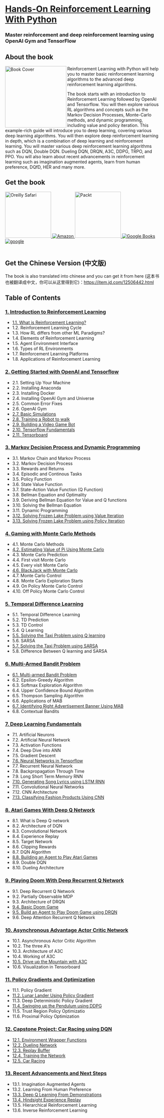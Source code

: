 # [Hands-On Reinforcement Learning With Python](https://www.amazon.com/Hands-Reinforcement-Learning-Python-reinforcement-ebook/dp/B079Q3WLM4)


###  Master reinforcement and deep reinforcement learning using OpenAI Gym and TensorFlow




## About the book
<a target="_blank" href="https://www.amazon.com/dp/B079Q3WLM4/ref=sr_1_1?ie=UTF8&qid=1518175121&sr=8-1&keywords=hands+on+reinforcement+learning+with+python">
  <img src="https://github.com/sudharsan13296/Hands-On-Reinforcement-Learning-With-Python/blob/master/images/book_cover.jpg" alt="Book Cover" width="200" align="left"/>
</a>

 Reinforcement Learning with Python will help you to master basic reinforcement learning algorithms to the advanced deep reinforcement learning algorithms. 

The book starts with an introduction to Reinforcement Learning followed by OpenAI and Tensorflow. You will then explore various RL algorithms and concepts such as the Markov Decision Processes, Monte-Carlo methods, and dynamic programming, including value and policy iteration. This example-rich guide will introduce you to deep learning, covering various deep learning algorithms. You will then explore deep reinforcement learning in depth, which is a combination of deep learning and reinforcement learning. You will master various deep reinforcement learning algorithms such as DQN, Double DQN. Dueling DQN, DRQN, A3C, DDPG, TRPO, and PPO. You will also learn about recent advancements in reinforcement learning such as imagination augmented agents, learn from human preference, DQfD, HER and many more. 


## Get the book 
<div>
<a target="_blank" href="https://www.oreilly.com/library/view/hands-on-reinforcement-learning/9781788836524/">
  <img src="./images/Oreilly_safari_logo.png" alt="Oreilly Safari" hieght=150, width=150>
</a>
  
<a target="_blank" href="https://www.amazon.com/Hands-Reinforcement-Learning-Python-reinforcement-ebook/dp/B079Q3WLM4">
  <img src="./images/amazon_logo.jpg" alt="Amazon" >
</a>

<a target="_blank" href="https://www.packtpub.com/big-data-and-business-intelligence/hands-reinforcement-learning-python">
  <img src="./images/packt_logo.jpeg" alt="Packt" hieght=150, width=150 >
</a>

<a target="_blank" href="https://books.google.co.in/books/about/Hands_On_Reinforcement_Learning_with_Pyt.html?id=wJBiDwAAQBAJ&redir_esc=y">
  <img src="./images/googlebooks_logo.png" alt="Google Books" 
</a>

<a target="_blank" href="https://play.google.com/store/books/details/Sudharsan_Ravichandiran_Hands_On_Reinforcement_Lea?id=wJBiDwAAQBAJ">
  <img src="./images/googleplay_logo.png" alt="google" >
</a>
<br>
</div>

<br>

## Get the Chinese Version (中文版) 

The book is also translated into chinese and you can get it from here (这本书也被翻译成中文，你可以从这里得到它)：https://item.jd.com/12506442.html


## Table of Contents

### [1. Introduction to Reinforcement Learning](https://github.com/sudharsan13296/Hands-On-Reinforcement-Learning-With-Python/tree/master/01.%20Introduction%20to%20Reinforcement%20Learning)

* [1.1. What is Reinforcement Learning?](https://github.com/sudharsan13296/Hands-On-Reinforcement-Learning-With-Python/blob/master/01.%20Introduction%20to%20Reinforcement%20Learning/1.1%20What%20is%20Reinforcement%20Learning.ipynb)
* 1.2. Reinforcement Learning Cycle
* 1.3. How RL differs from other ML Paradigms?
* 1.4. Elements of Reinforcement Learning
* 1.5. Agent Environment Interface
* 1.6. Types of RL Environments
* 1.7. Reinforcement Learning Platforms
* 1.8. Applications of Reinforcement Learning



### [2. Getting Started with OpenAI and Tensorflow](https://github.com/sudharsan13296/Hands-On-Reinforcement-Learning-With-Python/tree/master/02.%20Getting%20Started%20with%20OpenAI%20and%20Tensorflow)

* 2.1. Setting Up Your Machine 
* 2.2. Installing Anaconda
* 2.3. Installing Docker
* 2.4. Installing OpenAI Gym and Universe 
* 2.5. Common Error Fixes
* 2.6. OpenAI Gym 
* [2.7. Basic Simulations](https://github.com/sudharsan13296/Hands-On-Reinforcement-Learning-With-Python/blob/master/02.%20Getting%20Started%20with%20OpenAI%20and%20Tensorflow/2.07%20Basic%20Simulations.ipynb)
* [2.8. Training a Robot to walk ](https://github.com/sudharsan13296/Hands-On-Reinforcement-Learning-With-Python/blob/master/02.%20Getting%20Started%20with%20OpenAI%20and%20Tensorflow/2.08%20Training%20an%20Robot%20to%20Walk.ipynb)
* [2.9. Building a Video Game Bot](https://github.com/sudharsan13296/Hands-On-Reinforcement-Learning-With-Python/blob/master/02.%20Getting%20Started%20with%20OpenAI%20and%20Tensorflow/2.09%20Building%20a%20Video%20Game%20Bot%20.ipynb) 
* [2.10. Tensorflow Fundamentals](https://github.com/sudharsan13296/Hands-On-Reinforcement-Learning-With-Python/blob/master/02.%20Getting%20Started%20with%20OpenAI%20and%20Tensorflow/2.10%20TensorFlow%20Fundamentals.ipynb)
* [2.11. Tensorboard](https://github.com/sudharsan13296/Hands-On-Reinforcement-Learning-With-Python/blob/master/02.%20Getting%20Started%20with%20OpenAI%20and%20Tensorflow/2.11%20TensorBoard.ipynb)


### [3. Markov Decision Process and Dynamic Programming](https://github.com/sudharsan13296/Hands-On-Reinforcement-Learning-With-Python/tree/master/03.%20Markov%20Decision%20Process%20and%20Dynamic%20Programming)


* 3.1. Markov Chain and Markov Process 
* 3.2. Markov Decision Process 
* 3.3. Rewards and Returns 
* 3.4. Episodic and Continous Tasks
* 3.5. Policy Function 
* 3.6. State Value Function
* 3.7. State-Action Value Function (Q Function) 
* 3.8. Bellman Equation and Optimality 
* 3.9. Deriving Bellman Equation for Value and Q functions
* 3.10. Solving the Bellman Equation 
* 3.11. Dynamic Programming 
* [3.12. Solving Frozen Lake Problem using Value Iteration](https://github.com/sudharsan13296/Hands-On-Reinforcement-Learning-With-Python/blob/master/03.%20Markov%20Decision%20Process%20and%20Dynamic%20Programming/3.12%20Value%20Iteration%20-%20Frozen%20Lake%20Problem.ipynb)
* [3.13. Solving Frozen Lake Problem using Policy Iteration](https://github.com/sudharsan13296/Hands-On-Reinforcement-Learning-With-Python/blob/master/03.%20Markov%20Decision%20Process%20and%20Dynamic%20Programming/3.13%20Policy%20Iteration%20-%20Frozen%20Lake%20Problem.ipynb)


### [4. Gaming with Monte Carlo Methods](https://github.com/sudharsan13296/Hands-On-Reinforcement-Learning-With-Python/tree/master/04.%20Gaming%20with%20Monte%20Carlo%20Methods)

* 4.1. Monte Carlo Methods
* [4.2. Estimating Value of Pi Using Monte Carlo](https://github.com/sudharsan13296/Hands-On-Reinforcement-Learning-With-Python/blob/master/04.%20Gaming%20with%20Monte%20Carlo%20Methods/4.2%20Estimating%20Value%20of%20Pi%20using%20Monte%20Carlo.ipynb)
* 4.3. Monte Carlo Prediction
* 4.4. First visit Monte Carlo
* 4.5. Every visit Monte Carlo
* [4.6. BlackJack with Monte Carlo](https://github.com/sudharsan13296/Hands-On-Reinforcement-Learning-With-Python/blob/master/04.%20Gaming%20with%20Monte%20Carlo%20Methods/4.6%20BlackJack%20with%20First%20visit%20MC.ipynb)
* 4.7. Monte Carlo Control
* 4.8. Monte Carlo Exploration Starts
* 4.9. On Policy Monte Carlo Control
* 4.10. Off Policy Monte Carlo Control


### [5. Temporal Difference Learning](https://github.com/sudharsan13296/Hands-On-Reinforcement-Learning-With-Python/tree/master/05.%20Temporal%20Difference%20Learning)


* 5.1. Temporal Difference Learning
* 5.2. TD Prediction
* 5.3. TD Control
* 5.4. Q Learning
* [5.5. Solving the Taxi Problem using Q learning](https://github.com/sudharsan13296/Hands-On-Reinforcement-Learning-With-Python/blob/master/5.%20Temporal%20Difference%20Learning/05.5%20Taxi%20Problem%20-%20Q%20Learning.ipynb)
* 5.6. SARSA
* [5.7. Solving the Taxi Problem using SARSA](https://github.com/sudharsan13296/Hands-On-Reinforcement-Learning-With-Python/blob/master/5.%20Temporal%20Difference%20Learning/05.7%20Taxi%20Problem%20-%20SARSA.ipynb)
* 5.8. Difference Between Q learning and SARSA


### [6. Multi-Armed Bandit Problem](https://github.com/sudharsan13296/Hands-On-Reinforcement-Learning-With-Python/tree/master/06.%20Multi-Armed%20Bandit%20Problem)


* [6.1. Multi-armed Bandit Problem](https://github.com/sudharsan13296/Hands-On-Reinforcement-Learning-With-Python/blob/master/06.%20Multi-Armed%20Bandit%20Problem/6.1%20MAB%20-%20Various%20Exploration%20Strategies.ipynb)
* 6.2. Epsilon-Greedy Algorithm
* 6.3. Softmax Exploration Algorithm
* 6.4. Upper Confidence Bound Algorithm
* 6.5. Thompson Sampling Algorithm
* 6.6. Applications of MAB
* [6.7. Identifying Right Advertisement Banner Using MAB](https://github.com/sudharsan13296/Hands-On-Reinforcement-Learning-With-Python/blob/master/06.%20Multi-Armed%20Bandit%20Problem/6.7%20Identifying%20Right%20AD%20Banner%20Using%20MAB.ipynb)
* 6.8. Contextual Bandits


### [7. Deep Learning Fundamentals](https://github.com/sudharsan13296/Hands-On-Reinforcement-Learning-With-Python/tree/master/07.%20Deep%20Learning%20Fundamentals)

* 7.1. Artificial Neurons
* 7.2. Artificial Neural Network
* 7.3. Activation Functions
* 7.4. Deep Dive into ANN
* 7.5. Gradient Descent
* [7.6. Neural Networks in Tensorflow](https://github.com/sudharsan13296/Hands-On-Reinforcement-Learning-With-Python/blob/master/07.%20Deep%20Learning%20Fundamentals/7.6%20Neural%20Network%20Using%20Tensorflow.ipynb)
* 7.7. Recurrent Neural Network
* 7.8. Backpropagation Through Time
* 7.9. Long Short Term Memory RNN
* [7.10. Generating Song Lyrics using LSTM RNN](https://github.com/sudharsan13296/Hands-On-Reinforcement-Learning-With-Python/blob/master/07.%20Deep%20Learning%20Fundamentals/7.10%20Generating%20Song%20Lyrics%20Using%20LSTM%20RNN.ipynb)
* 7.11. Convolutional Neural Networks
* 7.12. CNN Architecture
* [7.13. Classifying Fashion Products Using CNN](https://github.com/sudharsan13296/Hands-On-Reinforcement-Learning-With-Python/blob/master/07.%20Deep%20Learning%20Fundamentals/7.13%20Classifying%20Fashion%20Products%20Using%20CNN.ipynb)
 

### [8. Atari Games With Deep Q Network](https://github.com/sudharsan13296/Hands-On-Reinforcement-Learning-With-Python/tree/master/08.%20Atari%20Games%20with%20DQN)

* 8.1. What is Deep Q network
* 8.2. Architecture of DQN
* 8.3. Convolutional Network
* 8.4. Experience Replay
* 8.5. Target Network
* 8.6. Clipping Rewards
* 8.7. DQN Algorithm
* [8.8. Building an Agent to Play Atari Games](https://github.com/sudharsan13296/Hands-On-Reinforcement-Learning-With-Python/blob/master/08.%20Atari%20Games%20with%20DQN/8.8%20Building%20an%20Agent%20to%20Play%20Atari%20Games.ipynb)
* 8.9. Double DQN
* 8.10. Dueling Architecture


### [9. Playing Doom With Deep Recurrent Q Network ](https://github.com/sudharsan13296/Hands-On-Reinforcement-Learning-With-Python/tree/master/09.%20Playing%20Doom%20Game%20using%20DRQN)

* 9.1. Deep Recurrent Q Network
* 9.2. Partially Observable MDP
* 9.3. Architecture of DRQN
* [9.4. Basic Doom Game](https://github.com/sudharsan13296/Hands-On-Reinforcement-Learning-With-Python/blob/master/09.%20Playing%20Doom%20Game%20using%20DRQN/9.4%20Basic%20Doom%20Game.ipynb)
* [9.5. Build an Agent to Play Doom Game using DRQN](https://github.com/sudharsan13296/Hands-On-Reinforcement-Learning-With-Python/blob/master/09.%20Playing%20Doom%20Game%20using%20DRQN/9.5%20Doom%20Game%20Using%20DRQN.ipynb)
* 9.6. Deep Attention Recurrent Q Network


### [10. Asynchronous Advantage Actor Critic Network ](https://github.com/sudharsan13296/Hands-On-Reinforcement-Learning-With-Python/tree/master/10.%20Aysnchronous%20Advantage%20Actor%20Critic%20Network)

* 10.1. Asynchronous Actor Critic Algorithm
* 10.2. The three A's
* 10.3. Architecture of A3C
* 10.4. Working of A3C
* [10.5. Drive up the Mountain with A3C](https://github.com/sudharsan13296/Hands-On-Reinforcement-Learning-With-Python/blob/master/10.%20Aysnchronous%20Advantage%20Actor%20Critic%20Network/10.5%20Drive%20up%20the%20Mountain%20Using%20A3C.ipynb)
* 10.6. Visualization in Tensorboard



### [11. Policy Gradients and Optimization](https://github.com/sudharsan13296/Hands-On-Reinforcement-Learning-With-Python/tree/master/11.%20Policy%20Gradients%20and%20Optimization)

* 11.1. Policy Gradient
* [11.2. Lunar Lander Using Policy Gradient](https://github.com/sudharsan13296/Hands-On-Reinforcement-Learning-With-Python/blob/master/11.%20Policy%20Gradients%20and%20Optimization/11.2%20Lunar%20Lander%20Using%20Policy%20Gradients.ipynb)
* 11.3. Deep Deterministic Policy Gradient 
* [11.4. Swinging up the Pendulum using DDPG](https://github.com/sudharsan13296/Hands-On-Reinforcement-Learning-With-Python/blob/master/11.%20Policy%20Gradients%20and%20Optimization/11.3%20Swinging%20Up%20the%20Pendulum%20Using%20DDPG.ipynb)
* 11.5. Trust Region Policy Optimizatio
* 11.6. Proximal Policy Optimization
 
### [12. Capstone Project: Car Racing using DQN](https://github.com/sudharsan13296/Hands-On-Reinforcement-Learning-With-Python/tree/master/12.%20Capstone%20Project:%20Car%20Racing%20using%20DQN)

* [12.1. Environment Wrapper Functions](https://github.com/sudharsan13296/Hands-On-Reinforcement-Learning-With-Python/blob/master/12.%20Capstone%20Project:%20Car%20Racing%20using%20DQN/12.1%20Environment%20Wrapper%20Functions.ipynb)
* [12.2. Dueling Network](https://github.com/sudharsan13296/Hands-On-Reinforcement-Learning-With-Python/blob/master/12.%20Capstone%20Project:%20Car%20Racing%20using%20DQN/12.2%20Dueling%20network.ipynb)
* [12.3. Replay Buffer](https://github.com/sudharsan13296/Hands-On-Reinforcement-Learning-With-Python/blob/master/12.%20Capstone%20Project:%20Car%20Racing%20using%20DQN/12.3%20Replay%20Memory.ipynb)
* [12.4. Training the Network](https://github.com/sudharsan13296/Hands-On-Reinforcement-Learning-With-Python/blob/master/12.%20Capstone%20Project:%20Car%20Racing%20using%20DQN/12.4%20Training%20the%20network.ipynb)
* [12.5. Car Racing](https://github.com/sudharsan13296/Hands-On-Reinforcement-Learning-With-Python/blob/master/12.%20Capstone%20Project:%20Car%20Racing%20using%20DQN/12.5%20Car%20Racing.ipynb)


### [13. Recent Advancements and Next Steps](https://github.com/sudharsan13296/Hands-On-Reinforcement-Learning-With-Python/tree/master/13.%20Recent%20Advancements%20and%20Next%20Steps)

* 13.1. Imagination Augmented Agents
* 13.2. Learning From Human Preference
* [13.3. Deep Q Learning From Demonstrations](https://github.com/sudharsan13296/Hands-On-Reinforcement-Learning-With-Python/blob/master/13.%20Recent%20Advancements%20and%20Next%20Steps/13.3%20Deep%20Q%20Learning%20From%20Demonstrations.ipynb)
* [13.4. Hindsight Experience Replay](https://github.com/sudharsan13296/Hands-On-Reinforcement-Learning-With-Python/blob/master/13.%20Recent%20Advancements%20and%20Next%20Steps/13.4%20Hindsight%20Experience%20Replay.ipynb)
* 13.5. Hierarchical Reinforcement Learning
* 13.6. Inverse Reinforcement Learning
